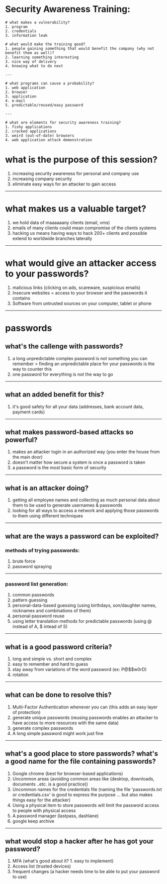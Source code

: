 # Security Awareness Training:

```
# what makes a vulnerability?
1. program
2. credentials
3. information leak

# what would make the training good?
1. people gaining something that would benefit the company (why not benefit them as well)?
2. learning something interesting
3. nice way of delivery
4. knowing what to do next

---

# what programs can cause a probability?
1. web application
2. browser
3. application
4. e-mail
5. predictable/reused/easy password

---

# what are elements for security awareness training?
1. fishy applications
2. cracked applications
3. weird (out-of-date) browsers
4. web application attack demonstration
```

# what is the purpose of this session?
1. increasing security awareness for personal and company use
2. increasing company security
3. eliminate easy ways for an attacker to gain access

---

# what makes us a valuable target?
1. we hold data of maaaaaany clients (email, vms)
2. emails of many clients could mean compromise of the clients systems
3. hacking us means having ways to hack 200+ clients and possible extend to worldwide branches laterally

---

# what would give an attacker access to your passwords?
1. malicious links (clicking on ads, scareware, suspicious emails)
2. Insecure websites = access to your browser and the passwords it contains
3. Software from untrusted sources on your computer, tablet or phone

---

# passwords
## what's the callenge with passwords?
1. a long unpredictable complex password is not something you can remember > finding an unpredictable place for your passwords is the way to counter this
2. one password for everything is not the way to go

---

## what an added benefit for this?
1. it's good safety for all your data (addresses, bank account data, payment cards)

---

## what makes password-based attacks so powerful?
1. makes an attacker login in an authorized way (you enter the house from the main door)
2. doesn't matter how secure a system is once a password is taken
3. a password is the most basic form of security

---

## what is an attacker doing?
1. getting all employee names and collecting as much personal data about them to be used to generate usernames & passwords
2. looking for all ways to access a network and applying those passwords to them using different techniques

---

## what are the ways a password can be exploited?
###	methods of trying passwords:
1. brute force
2. password spraying

---

###	password list generation:
1. common passwords
2. pattern guessing
3. personal-data-based guessing (using birthdays, son/daughter names, nicknames and combinations of them)
4. personal password reuse
5. using letter translation methods for predictable passwords (using @ instead of A, $ intead of S)

---

## what is a good password criteria?
1. long and simple vs. short and complex
2. easy to remember and hard to guess
3. stay away from variations of the word password (ex: P@$$w0rD)
4. rotation

---

## what can be done to resolve this?
1. Multi-Factor Authentication whenever you can (this adds an easy layer of protection)
2. generate unique passwords (reusing passwords enables an attacker to have access to more resources with the same data)
3. generate complex passwords
4. A long simple password might work just fine

---

## what's a good place to store passwords? what's a good name for the file containing passwords?
1. Google chrome (best for browser-based applications)
2. Uncommon areas (avoiding common areas like (desktop, downloads, documents ..etc. is a good practice))
3. Uncommon names for the credentials file (naming the file 'passwords.txt or credentials.csv' is good to express the purpose ... but also makes things easy for the attacker)
4. Using a physical item to store passwords will limit the password access to people with physical access
5. A password manager (lastpass, dashlane)
6. google keep archive

---

## what would stop a hacker after he has got your password?
1. MFA (what's good about it? 1. easy to implement)
2. Access list (trusted devices)
3. frequent changes (a hacker needs time to be able to put your password to use)